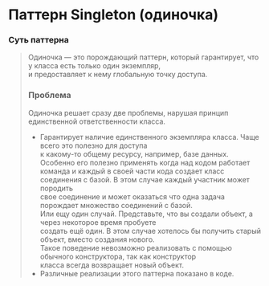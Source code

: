 # Паттерн Singleton (одиночка)  
### Суть паттерна 
> Одиночка — это порождающий паттерн, который гарантирует, что у класса есть только один экземпляр,   
> и предоставляет к нему глобальную точку доступа.  
> ### Проблема  
> Одиночка решает сразу две проблемы, нарушая принцип единственной ответственности класса.  
> * Гарантирует наличие единственного экземпляра класса. Чаще всего это полезно для доступа  
    к какому-то общему ресурсу, например, базе данных. 
    Особенно его полезно применять когда над кодом работает команда и каждый в своей части
    кода создает класс соединения с базой. В этом случае каждый участник может породить  
    свое соединение и может оказаться что одна задача порождает множество соединений с базой.  
    Или ещу один случай. Представьте, что вы создали объект, а через некоторое время пробуете  
    создать ещё один. В этом случае хотелось бы получить старый объект, вместо создания нового.  
    Такое поведение невозможно реализовать с помощью обычного конструктора, так как конструктор  
    класса всегда возвращает новый объект.
> * Различные реализации этого паттерна показано в коде.  
